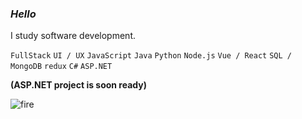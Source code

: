 ### *Hello*

I study software development.

` FullStack ` ` UI / UX `
` JavaScript ` ` Java ` ` Python ` ` Node.js ` ` Vue / React ` ` SQL / MongoDB ` `redux` `C#` `ASP.NET`

__(ASP.NET project is soon ready)__

![fire](https://github.com/gitmixu/gitmixu/assets/97851078/ed1fb0c2-728d-4db3-8f59-3b31f7af2e25)
